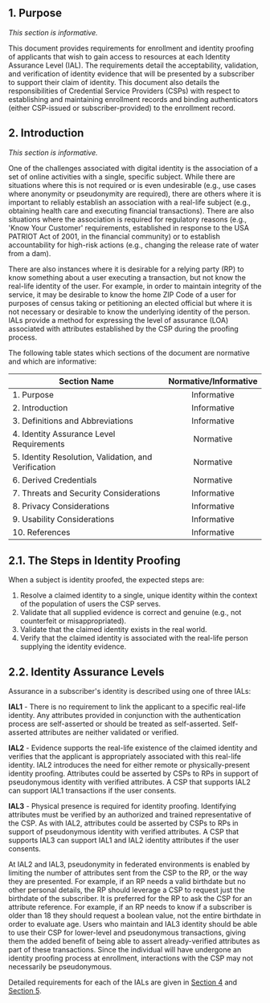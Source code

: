 <a name="sec1"></a>

<div class="breaker"></div>

## 1. <a name="purpose"></a> Purpose

_This section is informative._

This document provides requirements for enrollment and identity proofing of applicants that wish to gain access to resources at each Identity Assurance Level (IAL). The requirements detail the acceptability, validation, and verification of identity evidence that will be presented by a subscriber to support their claim of identity. This document also details the responsibilities of Credential Service Providers (CSPs) with respect to establishing and maintaining enrollment records and binding authenticators (either CSP-issued or subscriber-provided) to the enrollment record.

<a name="sec2"></a>

## 2. <a name="intro"></a> Introduction

_This section is informative._

One of the challenges associated with digital identity is the association of a set of online activities with a single, specific subject. While there are situations where this is not required or is even undesirable (e.g., use cases where anonymity or pseudonymity are required), there are others where it is important to reliably establish an association with a real-life subject (e.g., obtaining health care and executing financial transactions). There are also situations where the association is required for regulatory reasons (e.g., 'Know Your Customer' requirements, established in response to the USA PATRIOT Act of 2001, in the financial community) or to establish accountability for high-risk actions (e.g., changing the release rate of water from a dam).

There are also instances where it is desirable for a relying party (RP) to know something about a user executing a transaction, but not know the real-life identity of the user. For example, in order to maintain integrity of the service, it may be desirable to know the home ZIP Code of a user for purposes of census taking or petitioning an elected official but where it is not necessary or desirable to know the underlying identity of the person. IALs provide a method for expressing the level of assurance (LOA) associated with attributes established by the CSP during the proofing process.

The following table states which sections of the document are normative and which are informative:

|Section Name|Normative/Informative|
|----|:--:|
|1. Purpose|Informative|
|2. Introduction|Informative|
|3. Definitions and Abbreviations|Informative|
|4. Identity Assurance Level Requirements|Normative|
|5. Identity Resolution, Validation, and Verification|Normative|
|6. Derived Credentials|Normative|
|7. Threats and Security Considerations|Informative|
|8. Privacy Considerations|Informative|
|9. Usability Considerations|Informative|
|10. References|Informative|

## 2.1. The Steps in Identity Proofing

When a subject is identity proofed, the expected steps are:  

1. Resolve a claimed identity to a single, unique identity within the context of the population of users the CSP serves.
2. Validate that all supplied evidence is correct and genuine (e.g., not counterfeit or misappropriated).
3. Validate that the claimed identity exists in the real world.
4. Verify that the claimed identity is associated with the real-life person supplying the identity evidence.

## 2.2. Identity Assurance Levels

Assurance in a subscriber's identity is described using one of three IALs:

**IAL1** - There is no requirement to link the applicant to a specific real-life identity. Any attributes provided in conjunction with the authentication process are self-asserted or should be treated as self-asserted. Self-asserted attributes are neither validated or verified.

**IAL2** - Evidence supports the real-life existence of the claimed identity and verifies that the applicant is appropriately associated with this real-life identity. IAL2 introduces the need for either remote or physically-present identity proofing. Attributes could be asserted by CSPs to RPs in support of pseudonymous identity with verified attributes. A CSP that supports IAL2 can support IAL1 transactions if the user consents.

**IAL3** - Physical presence is required for identity proofing. Identifying attributes must be verified by an authorized and trained representative of the CSP. As with IAL2, attributes could be asserted by CSPs to RPs in support of pseudonymous identity with verified attributes. A CSP that supports IAL3 can support IAL1 and IAL2 identity attributes if the user consents.

At IAL2 and IAL3, pseudonymity in federated environments is enabled by limiting the number of attributes sent from the CSP to the RP, or the way they are presented. For example, if an RP needs a valid birthdate but no other personal details, the RP should leverage a CSP to request just the birthdate of the subscriber. It is preferred for the RP to ask the CSP for an attribute reference. For example, if an RP needs to know if a subscriber is older than 18 they should request a boolean value, not the entire birthdate in order to evaluate age. Users who maintain and IAL3 identity should be able to use their CSP for lower-level and pseudonymous transactions, giving them the added benefit of being able to assert already-verified attributes as part of these transactions. Since the individual will have undergone an identity proofing process at enrollment, interactions with the CSP may not necessarily be pseudonymous.

Detailed requirements for each of the IALs are given in [Section 4](#ial-section) and [Section 5](#ipv-section).
